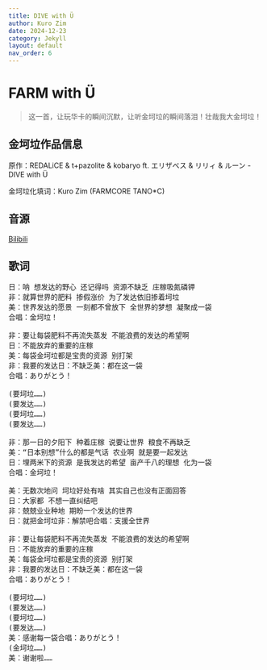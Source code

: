 ```yaml
---
title: DIVE with Ü
author: Kuro Zim
date: 2024-12-23
category: Jekyll
layout: default
nav_order: 6
---
```


# FARM with Ü

> 这一首，让玩华卡的瞬间沉默，让听金坷垃的瞬间落泪！壮哉我大金坷垃！

## 金坷垃作品信息

原作：REDALiCE & t+pazolite & kobaryo ft. エリザベス & リリィ & ルーン - DIVE with Ü

金坷垃化填词：Kuro Zim (FARMCORE TANO*C)

## 音源

[Bilibili](https://www.bilibili.com/video/BV17BCGYmEpo)

## 歌词

<pre>
日：呐 想发达的野心 还记得吗 资源不缺乏 庄稼吸氮磷钾
非：就算世界的肥料 掺假涨价 为了发达依旧掺着坷垃
美：世界发达的愿景 一刻都不曾放下 全世界的梦想 凝聚成一袋
合唱：金坷垃！

非：要让每袋肥料不再流失蒸发 不能浪费的发达的希望啊
日：不能放弃的重要的庄稼
美：每袋金坷垃都是宝贵的资源 别打架
非：我要的发达日：不缺乏美：都在这一袋
合唱：ありがとう！

(要坷垃……)
(要发达……)
(要坷垃……)
(要发达……)

非：那一日的夕阳下 种着庄稼 说要让世界 粮食不再缺乏
美：“日本别想”什么的都是气话 农业啊 就是要一起发达
日：埋两米下的资源 是我发达的希望 亩产千八的理想 化为一袋
合唱：金坷垃！

美：无数次地问 坷垃好处有啥 其实自己也没有正面回答
日：大家都 不想一直纠结吧
非：兢兢业业种地 期盼一个发达的世界
日：就把金坷垃非：解禁吧合唱：支援全世界

非：要让每袋肥料不再流失蒸发 不能浪费的发达的希望啊
日：不能放弃的重要的庄稼
美：每袋金坷垃都是宝贵的资源 别打架
非：我要的发达日：不缺乏美：都在这一袋
合唱：ありがとう！

(要坷垃……)
(要发达……)
(要坷垃……)
(要发达……)
美：感谢每一袋合唱：ありがとう！
(金坷垃……)
美：谢谢啦……</pre>

